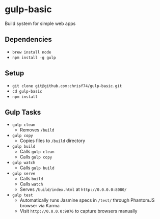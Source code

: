 # gulp-basic
Build system for simple web apps

## Dependencies
* `brew install node`
* `npm install -g gulp`

## Setup
* `git clone git@github.com:chrisf74/gulp-basic.git`
* `cd gulp-basic`
* `npm install`

## Gulp Tasks
* `gulp clean`
	* Removes `/build`
* `gulp copy`
	* Copies files to `/build` directory
* `gulp build`
	* Calls `gulp clean`
	* Calls `gulp copy`
* `gulp watch`
	* Calls `gulp build`
* `gulp serve`
	* Calls `build`
	* Calls `watch`
	* Serves `/build/index.html` at `http://0.0.0.0:8080/`
* `gulp test`
	* Automatically runs Jasmine specs in `/test/` through PhantomJS browser via Karma
	* Visit `http://0.0.0.0:9876` to capture browsers manually
